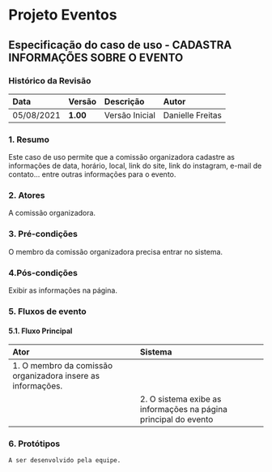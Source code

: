 # Projeto Eventos

## Especificação do caso de uso - CADASTRA INFORMAÇÕES SOBRE O EVENTO

### Histórico da Revisão 

|  Data  | Versão | Descrição | Autor |
|:-------|:-------|:----------|:------|
| 05/08/2021 | **1.00** | Versão Inicial  | Danielle Freitas |

### 1. Resumo 

Este caso de uso permite que a comissão organizadora cadastre as informações de data, horário, local, link do site, link do instagram, e-mail de contato... entre outras informações para o evento.

### 2. Atores 

A comissão organizadora.

### 3. Pré-condições

O membro da comissão organizadora precisa entrar no sistema.

### 4.Pós-condições

Exibir as informações na página.

### 5. Fluxos de evento
#### 5.1. Fluxo Principal
|  Ator  | Sistema |
|:-------|:------- |
|1. O membro da comissão organizadora insere as informações.||
||2. O sistema exibe as informações na página principal do evento|

	
### 6. Protótipos

`A ser desenvolvido pela equipe.`
